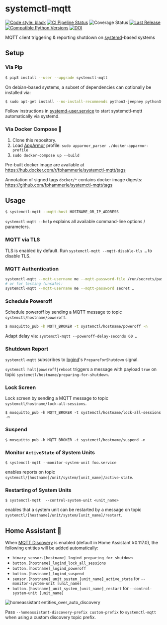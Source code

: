# systemctl-mqtt

[![Code style: black](https://img.shields.io/badge/code%20style-black-000000.svg)](https://github.com/psf/black)
[![CI Pipeline Status](https://github.com/fphammerle/systemctl-mqtt/workflows/tests/badge.svg)](https://github.com/fphammerle/systemctl-mqtt/actions)
![Coverage Status](https://ipfs.io/ipfs/QmP8k5H4MkfspFxQxdL2kEZ4QQWQjF8xwPYD35KvNH4CA6/20230429T090002+0200/s3.amazonaws.com/assets.coveralls.io/badges/coveralls_100.svg)
[![Last Release](https://img.shields.io/pypi/v/systemctl-mqtt.svg)](https://pypi.org/project/systemctl-mqtt/#history)
[![Compatible Python Versions](https://img.shields.io/pypi/pyversions/systemctl-mqtt.svg)](https://pypi.org/project/systemctl-mqtt/)
[![DOI](https://zenodo.org/badge/272405671.svg)](https://zenodo.org/badge/latestdoi/272405671)

MQTT client triggering & reporting shutdown on [systemd](https://freedesktop.org/wiki/Software/systemd/)-based systems

## Setup

### Via Pip

```sh
$ pip3 install --user --upgrade systemctl-mqtt
```

On debian-based systems, a subset of dependencies can optionally be installed via:
```sh
$ sudo apt-get install --no-install-recommends python3-jeepney python3-paho-mqtt
```

Follow instructions in [systemd-user.service](systemd-user.service) to start
systemctl-mqtt automatically via systemd.

### Via Docker Compose 🐳

1. Clone this repository.
2. Load [AppArmor](https://en.wikipedia.org/wiki/AppArmor) profile:
   `sudo apparmor_parser ./docker-apparmor-profile`
3. `sudo docker-compose up --build`

Pre-built docker image are available at https://hub.docker.com/r/fphammerle/systemctl-mqtt/tags

Annotation of signed tags `docker/*` contains docker image digests: https://github.com/fphammerle/systemctl-mqtt/tags

## Usage

```sh
$ systemctl-mqtt --mqtt-host HOSTNAME_OR_IP_ADDRESS
```

`systemctl-mqtt --help` explains all available command-line options / parameters.

### MQTT via TLS

TLS is enabled by default.
Run `systemctl-mqtt --mqtt-disable-tls …` to disable TLS.

### MQTT Authentication

```sh
systemctl-mqtt --mqtt-username me --mqtt-password-file /run/secrets/password …
# or for testing (unsafe):
systemctl-mqtt --mqtt-username me --mqtt-password secret …
```

### Schedule Poweroff

Schedule poweroff by sending a MQTT message to topic `systemctl/hostname/poweroff`.

```sh
$ mosquitto_pub -h MQTT_BROKER -t systemctl/hostname/poweroff -n
```

Adapt delay via: `systemctl-mqtt --poweroff-delay-seconds 60 …`

### Shutdown Report

`systemctl-mqtt` subscribes to [logind](https://freedesktop.org/wiki/Software/systemd/logind/)'s `PrepareForShutdown` signal.

`systemctl halt|poweroff|reboot` triggers a message with payload `true` on topic `systemctl/hostname/preparing-for-shutdown`.

### Lock Screen

Lock screen by sending a MQTT message to topic `systemctl/hostname/lock-all-sessions`.

```
$ mosquitto_pub -h MQTT_BROKER -t systemctl/hostname/lock-all-sessions -n
```

### Suspend

```
$ mosquitto_pub -h MQTT_BROKER -t systemctl/hostname/suspend -n
```

### Monitor `ActiveState` of System Units

```
$ systemctl-mqtt --monitor-system-unit foo.service
```
enables reports on topic
`systemctl/[hostname]/unit/system/[unit_name]/active-state`.

### Restarting of System Units

```
$ systemctl-mqtt  --control-system-unit <unit_name>
```
enables that a system unit can be restarted by a message on topic
`systemctl/[hostname]/unit/system/[unit_name]/restart`.

## Home Assistant 🏡

When [MQTT Discovery](https://www.home-assistant.io/integrations/mqtt/#mqtt-discovery)
is enabled (default in Home Assistant ≥0.117.0), the following entities will be
added automatically:
- `binary_sensor.[hostname]_logind_preparing_for_shutdown`
- `button.[hostname]_logind_lock_all_sessions`
- `button.[hostname]_logind_poweroff`
- `button.[hostname]_logind_suspend`
- `sensor.[hostname]_unit_system_[unit_name]_active_state`
  for `--monitor-system-unit [unit_name]`
- `button.[hostname]_unit_system_[unit_name]_restart`
  for `--control-system-unit [unit_name]`

![homeassistant entities_over_auto_discovery](docs/homeassistant/entities-after-auto-discovery.png)

Pass `--homeassistant-discovery-prefix custom-prefix` to `systemctl-mqtt` when
using a custom discovery topic prefix.
